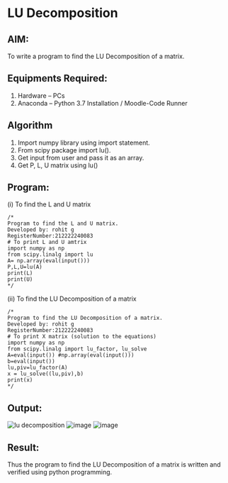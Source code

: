 # LU Decomposition 

## AIM:
To write a program to find the LU Decomposition of a matrix.

## Equipments Required:
1. Hardware – PCs
2. Anaconda – Python 3.7 Installation / Moodle-Code Runner

## Algorithm
1. Import numpy library using import statement.
2. From scipy package import lu().
3. Get input from user and pass it as an array.
4. Get P, L, U matrix using lu()


## Program:
(i) To find the L and U matrix
```
/*
Program to find the L and U matrix.
Developed by: rohit g
RegisterNumber:212222240083
# To print L and U amtrix
import numpy as np
from scipy.linalg import lu
A= np.array(eval(input()))
P,L,U=lu(A)
print(L)
print(U)
*/
```
(ii) To find the LU Decomposition of a matrix
```
/*
Program to find the LU Decomposition of a matrix.
Developed by: rohit g
RegisterNumber:212222240083
# To print X matrix (solution to the equations)
import numpy as np
from scipy.linalg import lu_factor, lu_solve
A=eval(input()) #np.array(eval(input()))
b=eval(input())
lu,piv=lu_factor(A)
x = lu_solve((lu,piv),b)
print(x)
*/
```

## Output:
![lu decomposition]()
![image](https://github.com/rohitgunasekaran/LU-Decomposition/assets/119404546/4e819b40-51b3-41f5-8bf2-e12e1841e55a)
![image](https://github.com/rohitgunasekaran/LU-Decomposition/assets/119404546/9b9a975e-6bf2-413a-8438-a1844ee43cf1)



## Result:
Thus the program to find the LU Decomposition of a matrix is written and verified using python programming.

